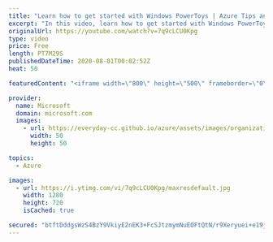 ```yaml
---
title: "Learn how to get started with Windows PowerToys | Azure Tips and Tricks"
excerpt: "In this video, learn how to get started with Windows PowerToys. Microsoft PowerToys is a set of utilities for power users to tune and streamline their Windows experience for greater productivity. Inspired by the Windows 95 era PowerToys project, this reboot provides power users with ways to squeeze more"
originalUrl: https://youtube.com/watch?v=7q9cLCU0Kpg
type: video
price: Free
length: PT7M29S
publishedDateTime: 2020-08-01T00:02:52Z
heat: 50

featuredContent: "<iframe width=\"800\" height=\"500\" frameborder=\"0\" src=\"https://www.youtube.com/embed/7q9cLCU0Kpg\" allow=\"accelerometer; autoplay; encrypted-media; gyroscope; picture-in-picture\" allowfullscreen></iframe>"

provider:
  name: Microsoft
  domain: microsoft.com
  images:
    - url: https://everyday-cc.github.io/azure/assets/images/organizations/microsoft.com-50x50.jpg
      width: 50
      height: 50

topics:
  - Azure

images:
  - url: https://i.ytimg.com/vi/7q9cLCU0Kpg/maxresdefault.jpg
    width: 1280
    height: 720
    isCached: true

secured: "btftDddgsWzS4BzY9VkiyE2nEK3+FcSJtzmymNuEOFtQtN/r9Xeryuei+e19jDi/FIfGzkjxCA5Ei0ryuPDsUv1Vh7QZjh8g7KKfYr55AFXvlWK74dcGLhskVT7wiNWL4yH67sKW2C1GYH/DqwnZfUR1PdEtGVaiR18Yv90t1SGV+up4PwbST09mVyYyLgizdCHuR6AfKLTzPfyhZ3C1sn74jkXbdebtTbduuYKU7uUW8IOxfUuc7yZXx20XQzXsRW5Uboj+vXrHUTXmmAvH794r54l4yefc1uU0/7wTJk2tMXNYBpGiGydeY5K2FpPTOLG/5RjlWhdfRsPXLCLPTJ02TJqWK05Ol8S4qkVxpHxYhGvMNohilZPpYGUJXoQFM+UBLyqwwoSmNxxCsC1vley8tFmY4MUBR5Nw8AokfBQ=;V7icGyb7BUQUtaGZTQS+8w=="
---
```


